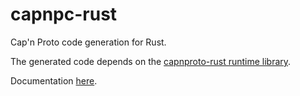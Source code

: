 capnpc-rust
===========

Cap'n Proto code generation for Rust.

The generated code depends on the [capnproto-rust runtime library](https://github.com/dwrensha/capnproto-rust).

Documentation [here](http://docs.capnproto-rust.org/capnpc).


